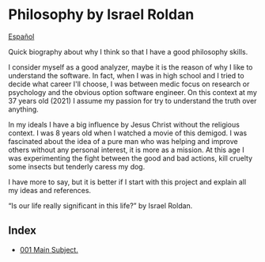 # Philosophy by Israel Roldan

[Español][Leeme]

Quick biography about why I think so that I have a good philosophy skills.

I consider myself as a good analyzer, maybe it is the reason of why I like to understand the software. In fact, when I was in high school and I tried to decide what career I'll choose, I was between medic focus on research or psychology and the obvious option software engineer. On this context at my 37 years old (2021) I assume my passion for try to understand the truth over anything.

In my ideals I have a big influence by Jesus Christ without the religious context. I was 8 years old when I watched a movie of this demigod. I was fascinated about the idea of a pure man who was helping and improve others without any personal interest, it is more as a mission. At this age I was experimenting the fight between the good and bad actions, kill cruelty some insects but tenderly caress my dog.

I have more to say, but it is better if I start with this project and explain all my ideas and references.

“Is our life really significant in this life?” by Israel Roldan.



## Index

- [001 Main Subject.][001]





[Leeme]: LEEME.md
[001]: src/en-US/001-main-subject.md

